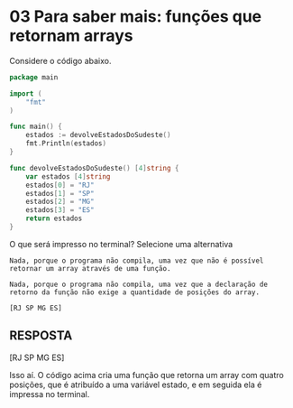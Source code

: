 # 03 Para saber mais: funções que retornam arrays
 
Considere o código abaixo.

~~~~go
package main

import (
    "fmt"
)

func main() {
    estados := devolveEstadosDoSudeste()
    fmt.Println(estados)
}

func devolveEstadosDoSudeste() [4]string {
    var estados [4]string
    estados[0] = "RJ"
    estados[1] = "SP"
    estados[2] = "MG"
    estados[3] = "ES"
    return estados
}
~~~~

O que será impresso no terminal?
Selecione uma alternativa

    Nada, porque o programa não compila, uma vez que não é possível retornar um array através de uma função.

    Nada, porque o programa não compila, uma vez que a declaração de retorno da função não exige a quantidade de posições do array.

    [RJ SP MG ES]


## RESPOSTA
[RJ SP MG ES]

Isso aí. O código acima cria uma função que retorna um array com quatro posições, que é atribuído a uma variável estado, e em seguida ela é impressa no terminal.
